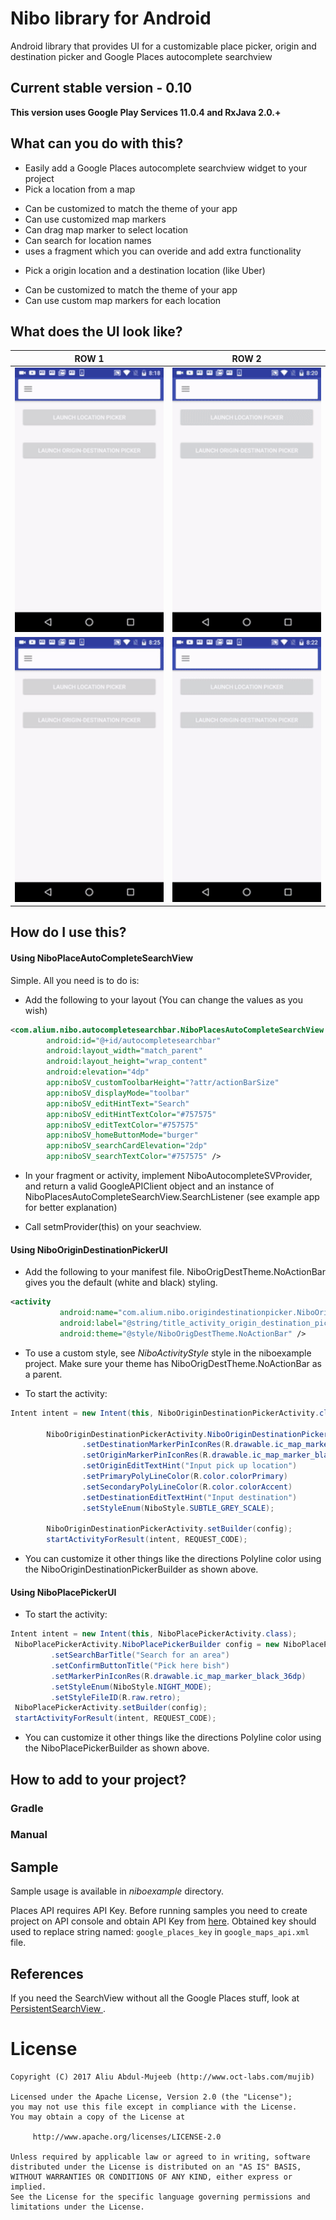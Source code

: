 Nibo library for Android
====================================

Android library that provides UI for a customizable place picker, origin and destination picker and Google Places autocomplete searchview

Current stable version - 0.10
---------------

**This version uses Google Play Services 11.0.4 and RxJava 2.0.+**

What can you do with this?
--------------------------
* Easily add a Google Places autocomplete searchview widget to your project
* Pick a location from a map
 - Can be customized to match the theme of your app
 - Can use customized map markers
 - Can drag map marker to select location
 - Can search for location names
 - uses a fragment which you can overide and add extra functionality
* Pick a origin location and a destination location (like Uber)
 - Can be customized to match the theme of your app
 - Can use custom map markers for each location

What does the UI look like?
----------------------------
|       ROW 1  |        ROW 2    |   
| ------------- |:-------------:|
| <img src="GIFS/searchviewgif.gif" width="350"/>    | <img src="GIFS/locationpikcer.gif" width="350"/> |
| <img src="GIFS/originsourcepickerdefault.gif" width="350"/> | <img src="GIFS/originsourcepickerbluestyled.gif" width="350"/> |


How do I use this?
----------------------------
#### Using NiboPlaceAutoCompleteSearchView
Simple. All you need is to do is:
- Add the following to your layout (You can change the values as you wish)

```xml
<com.alium.nibo.autocompletesearchbar.NiboPlacesAutoCompleteSearchView
        android:id="@+id/autocompletesearchbar"
        android:layout_width="match_parent"
        android:layout_height="wrap_content"
        android:elevation="4dp"
        app:niboSV_customToolbarHeight="?attr/actionBarSize"
        app:niboSV_displayMode="toolbar"
        app:niboSV_editHintText="Search"
        app:niboSV_editHintTextColor="#757575"
        app:niboSV_editTextColor="#757575"
        app:niboSV_homeButtonMode="burger"
        app:niboSV_searchCardElevation="2dp"
        app:niboSV_searchTextColor="#757575" />
```
- In your fragment or activity, implement NiboAutocompleteSVProvider, and return a valid GoogleAPIClient object and an instance of NiboPlacesAutoCompleteSearchView.SearchListener (see example app for better explanation)

- Call setmProvider(this) on your seachview.


#### Using NiboOriginDestinationPickerUI
- Add the following to your manifest file. NiboOrigDestTheme.NoActionBar gives you the default (white and black) styling.

```xml
<activity
           android:name="com.alium.nibo.origindestinationpicker.NiboOriginDestinationPickerActivity"
           android:label="@string/title_activity_origin_destination_picker"
           android:theme="@style/NiboOrigDestTheme.NoActionBar" />

```

- To use a custom style, see *NiboActivityStyle* style in the niboexample project. Make sure your theme has NiboOrigDestTheme.NoActionBar as a parent.

- To start the activity:

```java
Intent intent = new Intent(this, NiboOriginDestinationPickerActivity.class);

        NiboOriginDestinationPickerActivity.NiboOriginDestinationPickerBuilder config = new NiboOriginDestinationPickerActivity.NiboOriginDestinationPickerBuilder()
                .setDestinationMarkerPinIconRes(R.drawable.ic_map_marker_black_36dp)
                .setOriginMarkerPinIconRes(R.drawable.ic_map_marker_black_36dp)
                .setOriginEditTextHint("Input pick up location")
                .setPrimaryPolyLineColor(R.color.colorPrimary)
                .setSecondaryPolyLineColor(R.color.colorAccent)
                .setDestinationEditTextHint("Input destination")
                .setStyleEnum(NiboStyle.SUBTLE_GREY_SCALE);

        NiboOriginDestinationPickerActivity.setBuilder(config);
        startActivityForResult(intent, REQUEST_CODE);
```

- You can customize it other things like the directions Polyline color using the NiboOriginDestinationPickerBuilder as shown above.


#### Using NiboPlacePickerUI
- To start the activity:

```java
Intent intent = new Intent(this, NiboPlacePickerActivity.class);
 NiboPlacePickerActivity.NiboPlacePickerBuilder config = new NiboPlacePickerActivity.NiboPlacePickerBuilder()
         .setSearchBarTitle("Search for an area")
         .setConfirmButtonTitle("Pick here bish")
         .setMarkerPinIconRes(R.drawable.ic_map_marker_black_36dp)
         .setStyleEnum(NiboStyle.NIGHT_MODE);
         .setStyleFileID(R.raw.retro);
 NiboPlacePickerActivity.setBuilder(config);
 startActivityForResult(intent, REQUEST_CODE);
```
- You can customize it other things like the directions Polyline color using the NiboPlacePickerBuilder as shown above.



How to add to your project?
--------------
### Gradle


### Manual

Sample
------
Sample usage is available in *niboexample* directory.

Places API requires API Key. Before running samples you need to create project on API console
and obtain API Key from [here](https://developers.google.com/places/android/signup).
Obtained key should used to replace string named: ```google_places_key``` in ```google_maps_api.xml``` file.


References
------

If you need the SearchView without all the Google Places stuff, look at [PersistentSearchView ](https://github.com/crysehillmes/PersistentSearchView).

License
=======

    Copyright (C) 2017 Aliu Abdul-Mujeeb (http://www.oct-labs.com/mujib)

	Licensed under the Apache License, Version 2.0 (the "License");
	you may not use this file except in compliance with the License.
	You may obtain a copy of the License at

	     http://www.apache.org/licenses/LICENSE-2.0

	Unless required by applicable law or agreed to in writing, software
	distributed under the License is distributed on an "AS IS" BASIS,
	WITHOUT WARRANTIES OR CONDITIONS OF ANY KIND, either express or implied.
	See the License for the specific language governing permissions and
	limitations under the License.
